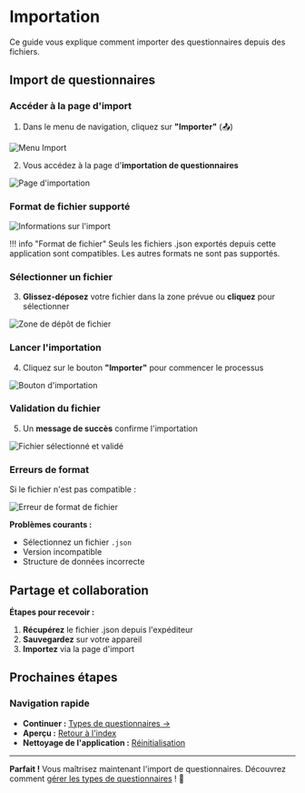 # Importation

Ce guide vous explique comment importer des questionnaires depuis des fichiers.

## Import de questionnaires

### Accéder à la page d'import

1. Dans le menu de navigation, cliquez sur **"Importer"** (📤)

<img src="screeshots/configuration/01-import-menu.png" alt="Menu Import" class="small">

2. Vous accédez à la page d'**importation de questionnaires**

<img src="screeshots/configuration/02-import-page.png" alt="Page d'importation" class="large">

### Format de fichier supporté

<img src="screeshots/configuration/03-import-info.png" alt="Informations sur l'import" class="large">

!!! info "Format de fichier"
    Seuls les fichiers .json exportés depuis cette application sont compatibles. Les autres formats ne sont pas supportés.

### Sélectionner un fichier

3. **Glissez-déposez** votre fichier dans la zone prévue ou **cliquez** pour sélectionner

<img src="screeshots/configuration/04-file-drop-zone.png" alt="Zone de dépôt de fichier" class="large">

### Lancer l'importation

4. Cliquez sur le bouton **"Importer"** pour commencer le processus

<img src="screeshots/configuration/05-import-button.png" alt="Bouton d'importation" class="medium">

### Validation du fichier

5. Un **message de succès** confirme l'importation

<img src="screeshots/configuration/06-file-selected.png" alt="Fichier sélectionné et validé" class="large">

### Erreurs de format

Si le fichier n'est pas compatible :

<img src="screeshots/configuration/07-file-error.png" alt="Erreur de format de fichier" class="large">

**Problèmes courants :**  
- Sélectionnez un fichier `.json`  
- Version incompatible  
- Structure de données incorrecte  

## Partage et collaboration

**Étapes pour recevoir :**  
1. **Récupérez** le fichier .json depuis l'expéditeur  
2. **Sauvegardez** sur votre appareil  
3. **Importez** via la page d'import  

## Prochaines étapes

### Navigation rapide

- **Continuer :** [Types de questionnaires →](02-types-questionnaires.md)
- **Aperçu :** [Retour à l'index](index.md)
- **Nettoyage de l'application :** [Réinitialisation](03-reinitialisation.md)

---

**Parfait !** Vous maîtrisez maintenant l'import de questionnaires. Découvrez comment [gérer les types de questionnaires](02-types-questionnaires.md) ! 📂